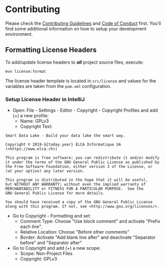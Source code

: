 # Contributing

Please check the [Contributing Guidelines](https://github.com/smart-data-lake/smart-data-lake/blob/develop/CONTRIBUTING.md) and [Code of Conduct](https://github.com/smart-data-lake/smart-data-lake/blob/develop/CODE_OF_CONDUCT.md)
first. 
You'll find some additional information on how to setup your development environment.

## Formatting License Headers

To add/update license headers to ***all*** project source files, execute:

`mvn license:format`

The license header template is located in `src/license` and values for the variables are taken from the `pom.xml` configuration.

### Setup License Header in IntelliJ

* Open: File - Settings - Editor - Copyright - Copyright Profiles and add (+) a new profile:
    * Name: GPLv3
    * Copyright Text: 
```
Smart Data Lake - Build your data lake the smart way.

Copyright © 2019-${today.year} ELCA Informatique SA (<https://www.elca.ch>)

This program is free software: you can redistribute it and/or modify
it under the terms of the GNU General Public License as published by
the Free Software Foundation, either version 3 of the License, or
(at your option) any later version.

This program is distributed in the hope that it will be useful,
but WITHOUT ANY WARRANTY; without even the implied warranty of
MERCHANTABILITY or FITNESS FOR A PARTICULAR PURPOSE.  See the
GNU General Public License for more details.

You should have received a copy of the GNU General Public License
along with this program. If not, see <http://www.gnu.org/licenses/>.
```
* Go to Copyright - Formatting and set:
    * Comment Type: Choose "Use block comment" and activate "Prefix each line".
    * Relative Location: Choose "Before other comments"
    * Border: Activate "Add blank line after" and deactivate "Separator before" and "Separator after"
* Go to Copyright and add (+) a new scope:
    * Scope: Non-Project Files
    * Copyright: GPLv3
